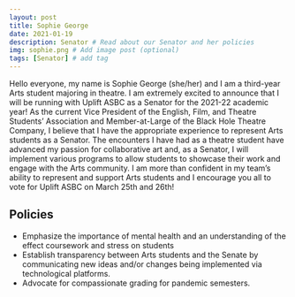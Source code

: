 ```yaml
---
layout: post
title: Sophie George
date: 2021-01-19
description: Senator # Read about our Senator and her policies
img: sophie.png # Add image post (optional)
tags: [Senator] # add tag
---
```

Hello everyone, my name is Sophie George (she/her) and I am a third-year Arts student majoring in theatre. I am extremely excited to announce that I will be running with Uplift ASBC as a Senator for the 2021-22 academic year! As the current Vice President of the English, Film, and Theatre Students’ Association and Member-at-Large of the Black Hole Theatre Company, I believe that I have the appropriate experience to represent Arts students as a Senator. The encounters I have had as a theatre student have advanced my passion for collaborative art and, as a Senator, I will implement various programs to allow students to showcase their work and engage with the Arts community. I am more than confident in my team’s ability to represent and support Arts students and I encourage you all to vote for Uplift ASBC on March 25th and 26th! 

## Policies

- Emphasize the importance of mental health and an understanding of the effect coursework and stress on students
- Establish transparency between Arts students and the Senate by communicating new ideas and/or changes being implemented via technological platforms.
- Advocate for compassionate grading for pandemic semesters.  




